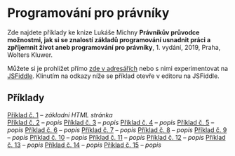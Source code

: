 # Programování pro právníky
Zde najdete příklady ke knize Lukáše Michny __Právníkův průvodce možnostmi, jak si se znalostí základů programování usnadnit práci a zpříjemnit život aneb programování pro právníky__, 1. vydání, 2019, Praha, Wolters Kluwer.

Můžete si je prohlížet přímo [zde v adresářích](/priklady/) nebo s nimi experimentovat na [JSFiddle](https://jsfiddle.net/). Klinutím na odkazy níže se příklad otevře v editoru na JSFiddle.

## Příklady
[Příklad č. 1](https://jsfiddle.net/gh/get/library/pure/mobeetle/programovani_pro_pravniky_2019/tree/master/priklady/priklad_01/) – 
_základní HTML stránka_\
[Příklad č. 2](https://jsfiddle.net/gh/get/library/pure/mobeetle/programovani_pro_pravniky_2019/tree/master/priklady/priklad_02/) – 
_popis_
[Příklad č. 3](https://jsfiddle.net/gh/get/library/pure/mobeetle/programovani_pro_pravniky_2019/tree/master/priklady/priklad_03/) – 
_popis_
[Příklad č. 4](https://jsfiddle.net/gh/get/library/pure/mobeetle/programovani_pro_pravniky_2019/tree/master/priklady/priklad_04/) – 
_popis_
[Příklad č. 5](https://jsfiddle.net/gh/get/library/pure/mobeetle/programovani_pro_pravniky_2019/tree/master/priklady/priklad_05/) – 
_popis_
[Příklad č. 6](https://jsfiddle.net/gh/get/library/pure/mobeetle/programovani_pro_pravniky_2019/tree/master/priklady/priklad_06/) – 
_popis_
[Příklad č. 7](https://jsfiddle.net/gh/get/library/pure/mobeetle/programovani_pro_pravniky_2019/tree/master/priklady/priklad_07/) – 
_popis_
[Příklad č. 8](https://jsfiddle.net/gh/get/library/pure/mobeetle/programovani_pro_pravniky_2019/tree/master/priklady/priklad_08/) – 
_popis_
[Příklad č. 9](https://jsfiddle.net/gh/get/library/pure/mobeetle/programovani_pro_pravniky_2019/tree/master/priklady/priklad_09/) – 
_popis_
[Příklad č. 10](https://jsfiddle.net/gh/get/library/pure/mobeetle/programovani_pro_pravniky_2019/tree/master/priklady/priklad_10/) – 
_popis_
[Příklad č. 11](https://jsfiddle.net/gh/get/library/pure/mobeetle/programovani_pro_pravniky_2019/tree/master/priklady/priklad_11/) – 
_popis_
[Příklad č. 12](https://jsfiddle.net/gh/get/library/pure/mobeetle/programovani_pro_pravniky_2019/tree/master/priklady/priklad_12/) – 
_popis_
[Příklad č. 13](https://jsfiddle.net/gh/get/library/pure/mobeetle/programovani_pro_pravniky_2019/tree/master/priklady/priklad_13/) – 
_popis_
[Příklad č. 14](https://jsfiddle.net/gh/get/library/pure/mobeetle/programovani_pro_pravniky_2019/tree/master/priklady/priklad_14/) – 
_popis_
[Příklad č. 15](https://jsfiddle.net/gh/get/library/pure/mobeetle/programovani_pro_pravniky_2019/tree/master/priklady/priklad_15/) – 
_popis_
